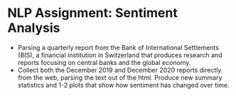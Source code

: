 # NLP Assignment: Sentiment Analysis

* Parsing a quarterly report from the Bank of International Settlements (BIS), a financial institution in Switzerland that produces research and reports focusing on central banks and the global economy.
* Collect both the December 2019 and December 2020 reports directly from the web, parsing the text out of the html. Produce new summary statistics and 1-2 plots that show how sentiment has changed over time.

